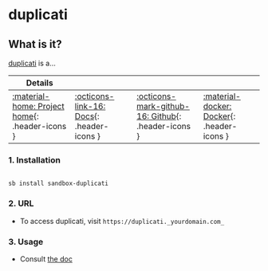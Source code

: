# duplicati

## What is it?

[duplicati](https://duplicati.com/) is a...

| Details     |             |             |             |
|-------------|-------------|-------------|-------------|
| [:material-home: Project home](https://duplicati.com/){: .header-icons } | [:octicons-link-16: Docs](https://duplicati.readthedocs.io/en/latest/){: .header-icons } | [:octicons-mark-github-16: Github](https://github.com/duplicati/duplicati){: .header-icons } | [:material-docker: Docker](https://hub.docker.com/r/linuxserver/duplicati){: .header-icons }|

### 1. Installation

``` shell

sb install sandbox-duplicati

```

### 2. URL

- To access duplicati, visit `https://duplicati._yourdomain.com_`

### 3. Usage

- Consult [the doc](https://duplicati.readthedocs.io/en/latest/)
